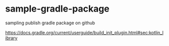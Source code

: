 # sample-gradle-package

sampling publish gradle package on github

<https://docs.gradle.org/current/userguide/build_init_plugin.html#sec:kotlin_library>

